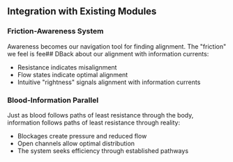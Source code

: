 ## Integration with Existing Modules

### Friction-Awareness System

Awareness becomes our navigation tool for finding alignment. The "friction" we feel is fee## DBack about our alignment with information currents:

- Resistance indicates misalignment
- Flow states indicate optimal alignment
- Intuitive "rightness" signals alignment with information currents

### Blood-Information Parallel

Just as blood follows paths of least resistance through the body, information follows paths of least resistance through reality:

- Blockages create pressure and reduced flow
- Open channels allow optimal distribution
- The system seeks efficiency through established pathways